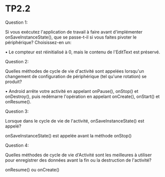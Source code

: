 # TP2.2

Question 1:

Si vous exécutez l'application de travail à faire avant d'implémenter onSaveInstanceState(), 
que se passe-t-il si vous faites pivoter le périphérique? Choisissez-en un:

• Le compteur est réinitialisé à 0, mais le contenu de l'EditText est préservé.

Question 2:

Quelles méthodes de cycle de vie d'activité sont appelées lorsqu'un changement de 
configuration de périphérique (tel qu'une rotation) se produit?

• Android arrête votre activité en appelant onPause(), onStop() et onDestroy(), 
puis redémarre l'opération en appelant onCreate(), onStart() et onResume().

Question 3:

Lorsque dans le cycle de vie de l'activité, onSaveInstanceState() est appelé?

onSaveInstanceState() est appelée avant la méthode onStop()

Question 4:

Quelles méthodes de cycle de vie d'Activité sont les meilleures à utiliser pour 
enregistrer des données avant la fin ou la destruction de l'activité?

onResume() ou onCreate()
